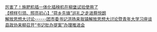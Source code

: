   
[厉害了！施肥机插一体化插秧机在柳堡试验使用了](http://www.dianyue.me/archives/981/3vm6upijklzcmens/)  
[【榜样引领、照亮初心】“荷乡先锋”巡礼之走进蔡悦朗](http://www.dianyue.me/archives/969/pk1r9r6jmdumet2s/)  
[解放思想大讨论------团市委书记洪扬来我镇解放思想大讨论暨青年大学习座谈](http://www.dianyue.me/archives/981/ah47vhyj81c1hs1b/)  
[县政协来柳召开“书记批办提案”办理推进会](http://www.dianyue.me/archives/969/3o1twubm0or1gucy/)